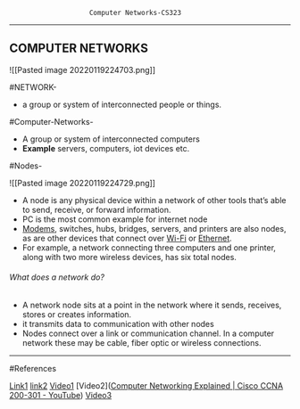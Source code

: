 						Computer Networks-CS323

----------------------------------------------------

## COMPUTER NETWORKS


![[Pasted image 20220119224703.png]]

 #NETWORK- 
 - a group or system of interconnected people or things.

#Computer-Networks-
-  A group or system of interconnected computers
- **Example** servers, computers, iot devices etc.

#Nodes-

![[Pasted image 20220119224729.png]]
- A node is any physical device within a network of other tools that’s able to send, receive, or forward information.
- PC is the most common example for internet node
- [Modems](https://www.lifewire.com/what-is-a-modem-817861), switches, hubs, bridges, servers, and printers are also nodes, as are other devices that connect over [Wi-Fi](https://www.lifewire.com/what-is-wi-fi-2377430) or [Ethernet](https://www.lifewire.com/what-is-ethernet-3426740).
- For example, a network connecting three computers and one printer, along with two more wireless devices, has six total nodes.

######  What does a network do?
- A network node sits at a point in the network where it sends, receives, stores or creates information.
- it transmits data to communication with other nodes
- Nodes connect over a link or communication channel. In a computer network these may be cable, fiber optic or wireless connections.

--------------------------------------------------
#References 

[Link1](https://www.lifewire.com/what-is-a-node-4155598#:~:text=A%20node%20is%20any%20physical,%2C%20receive%2C%20or%20forward%20information.&text=It's%20called%20the%20computer%20node,over%20Wi%2DFi%20or%20Ethernet.)
[link2](https://www.techtarget.com/searchnetworking/definition/node)
[Video1](https://youtu.be/gvC04PSdAog)
[Video2]([Computer Networking Explained | Cisco CCNA 200-301 - YouTube](https://www.youtube.com/watch?v=tSodBEAJz9Y))
[Video3 ](https://www.youtube.com/watch?v=cNwEVYkx2Kk)
